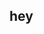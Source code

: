 ## hey

<!--
**starsgaab/starsgaab** is a ✨ _special_ ✨ repository because its `README.md` (this file) appears on your GitHub profile.

Here are some ideas to get you started:

- 🔭 I’m currently working on bet.com
- 🌱 I’m currently learning ...
- 👯 I’m looking to collaborate on death
- 🤔 I’m looking for help with life
- 💬 Ask me about me :)
- 📫 How to reach me: ...
- 😄 Pronouns: she/her
- ⚡ Fun fact: ...
-->
